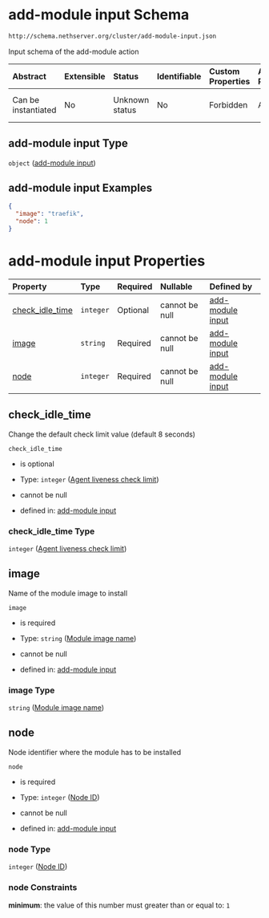 # add-module input Schema

```txt
http://schema.nethserver.org/cluster/add-module-input.json
```

Input schema of the add-module action

| Abstract            | Extensible | Status         | Identifiable | Custom Properties | Additional Properties | Access Restrictions | Defined In                                                                    |
| :------------------ | :--------- | :------------- | :----------- | :---------------- | :-------------------- | :------------------ | :---------------------------------------------------------------------------- |
| Can be instantiated | No         | Unknown status | No           | Forbidden         | Allowed               | none                | [add-module-input.json](cluster/add-module-input.json "open original schema") |

## add-module input Type

`object` ([add-module input](add-module-input-1.md))

## add-module input Examples

```json
{
  "image": "traefik",
  "node": 1
}
```

# add-module input Properties

| Property                              | Type      | Required | Nullable       | Defined by                                                                                                                                                               |
| :------------------------------------ | :-------- | :------- | :------------- | :----------------------------------------------------------------------------------------------------------------------------------------------------------------------- |
| [check\_idle\_time](#check_idle_time) | `integer` | Optional | cannot be null | [add-module input](add-module-input-1-properties-agent-liveness-check-limit.md "http://schema.nethserver.org/cluster/add-module-input.json#/properties/check_idle_time") |
| [image](#image)                       | `string`  | Required | cannot be null | [add-module input](add-module-input-1-properties-module-image-name.md "http://schema.nethserver.org/cluster/add-module-input.json#/properties/image")                    |
| [node](#node)                         | `integer` | Required | cannot be null | [add-module input](add-module-input-1-properties-node-id.md "http://schema.nethserver.org/cluster/add-module-input.json#/properties/node")                               |

## check\_idle\_time

Change the default check limit value (default 8 seconds)

`check_idle_time`

*   is optional

*   Type: `integer` ([Agent liveness check limit](add-module-input-1-properties-agent-liveness-check-limit.md))

*   cannot be null

*   defined in: [add-module input](add-module-input-1-properties-agent-liveness-check-limit.md "http://schema.nethserver.org/cluster/add-module-input.json#/properties/check_idle_time")

### check\_idle\_time Type

`integer` ([Agent liveness check limit](add-module-input-1-properties-agent-liveness-check-limit.md))

## image

Name of the module image to install

`image`

*   is required

*   Type: `string` ([Module image name](add-module-input-1-properties-module-image-name.md))

*   cannot be null

*   defined in: [add-module input](add-module-input-1-properties-module-image-name.md "http://schema.nethserver.org/cluster/add-module-input.json#/properties/image")

### image Type

`string` ([Module image name](add-module-input-1-properties-module-image-name.md))

## node

Node identifier where the module has to be installed

`node`

*   is required

*   Type: `integer` ([Node ID](add-module-input-1-properties-node-id.md))

*   cannot be null

*   defined in: [add-module input](add-module-input-1-properties-node-id.md "http://schema.nethserver.org/cluster/add-module-input.json#/properties/node")

### node Type

`integer` ([Node ID](add-module-input-1-properties-node-id.md))

### node Constraints

**minimum**: the value of this number must greater than or equal to: `1`
